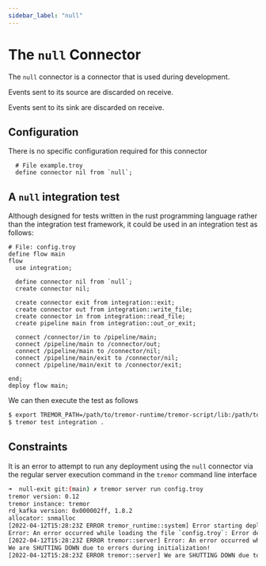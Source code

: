 ```yaml
---
sidebar_label: "null"
---
```


# The `null` Connector

The `null` connector is a connector that is used during development.

Events sent to its source are discarded on receive.

Events sent to its sink are discarded on receive.

## Configuration

There is no specific configuration required for this connector

```troy
  # File example.troy
  define connector nil from `null`;
```

## A `null` integration test

Although designed for tests written in the rust programming language
rather than the integration test framework, it could be used in an
integration test as follows:

```troy
# File: config.troy
define flow main
flow
  use integration;

  define connector nil from `null`;
  create connector nil;

  create connector exit from integration::exit;
  create connector out from integration::write_file;
  create connector in from integration::read_file;
  create pipeline main from integration::out_or_exit;

  connect /connector/in to /pipeline/main;
  connect /pipeline/main to /connector/out;
  connect /pipeline/main to /connector/nil;
  connect /pipeline/main/exit to /connector/nil;
  connect /pipeline/main/exit to /connector/exit;
  
end;
deploy flow main;
```

We can then execute the test as follows
```bash
$ export TREMOR_PATH=/path/to/tremor-runtime/tremor-script/lib:/path/to/tremor-runtime/tremor-cli/tests/lib
$ tremor test integration .
```

## Constraints

It is an error to attempt to run any deployment using the `null` connector
via the regular server execution command in the `tremor` command line interface

```bash
➜  null-exit git:(main) ✗ tremor server run config.troy
tremor version: 0.12
tremor instance: tremor
rd_kafka version: 0x000002ff, 1.8.2
allocator: snmalloc
[2022-04-12T15:28:23Z ERROR tremor_runtime::system] Error starting deployment of flow main: Unknown connector type null
Error: An error occurred while loading the file `config.troy`: Error deploying Flow main: Unknown connector type null
[2022-04-12T15:28:23Z ERROR tremor::server] Error: An error occurred while loading the file `config.troy`: Error deploying Flow main: Unknown connector type null
We are SHUTTING DOWN due to errors during initialization!
[2022-04-12T15:28:23Z ERROR tremor::server] We are SHUTTING DOWN due to errors during initialization!
```
